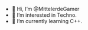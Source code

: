 - 👋 Hi, I’m @MittelerdeGamer
- 👀 I’m interested in Techno.
- 🌱 I’m currently learning C++.

<!---
MittelerdeGamer/MittelerdeGamer is a ✨ special ✨ repository because its `README.md` (this file) appears on your GitHub profile.
You can click the Preview link to take a look at your changes.
--->
